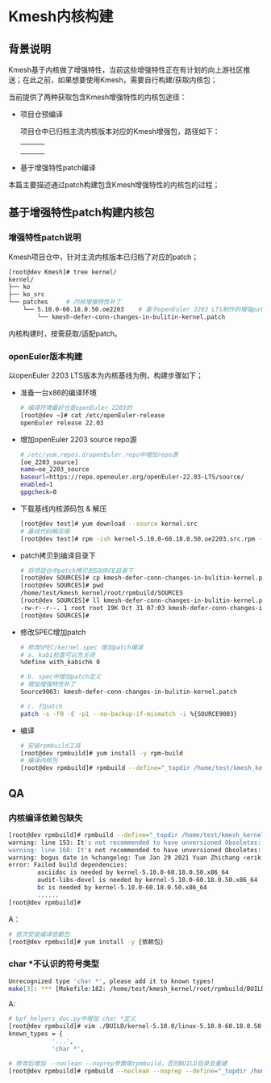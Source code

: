 # Kmesh内核构建

## 背景说明

Kmesh基于内核做了增强特性，当前这些增强特性正在有计划的向上游社区推送；在此之前，如果想要使用Kmesh，需要自行构建/获取内核包；

当前提供了两种获取包含Kmesh增强特性的内核包途径：

- 项目仓预编译

  项目仓中已归档主流内核版本对应的Kmesh增强包，路径如下：

  |      |      |      |
  | ---- | ---- | ---- |
  |      |      |      |
  |      |      |      |
  |      |      |      |

- 基于增强特性patch编译

本篇主要描述通过patch构建包含Kmesh增强特性的内核包的过程；

## 基于增强特性patch构建内核包

### 增强特性patch说明

Kmesh项目仓中，针对主流内核版本已归档了对应的patch；

```sh
[root@dev Kmesh]# tree kernel/
kernel/
├── ko
├── ko_src
└── patches		# 内核增强特性补丁
    └── 5.10.0-60.18.0.50.oe2203	# 基于openEuler 2203 LTS制作的增强patch
        └── kmesh-defer-conn-changes-in-bulitin-kernel.patch
```

内核构建时，按需获取/适配patch。

### openEuler版本构建

以openEuler 2203 LTS版本为内核基线为例，构建步骤如下；

- 准备一台x86的编译环境

  ```sh
  # 编译环境最好也是openEuler 2203的
  [root@dev ~]# cat /etc/openEuler-release
  openEuler release 22.03
  ```

- 增加openEuler 2203 source repo源

  ```sh
  # /etc/yum.repos.d/openEuler.repo中增加repo源
  [oe_2203_source]
  name=oe_2203_source
  baseurl=https://repo.openeuler.org/openEuler-22.03-LTS/source/
  enabled=1
  gpgcheck=0
  ```

- 下载基线内核源码包 & 解压

  ```sh
  [root@dev test]# yum download --source kernel.src
  # 基线代码解压缩
  [root@dev test]# rpm -ivh kernel-5.10.0-60.18.0.50.oe2203.src.rpm --root=/home/test/kmesh_kernel
  ```

- patch拷贝到编译目录下

  ```sh
  # 将项目仓中patch拷贝到SOURCE目录下
  [root@dev SOURCES]# cp kmesh-defer-conn-changes-in-bulitin-kernel.patch .
  [root@dev SOURCES]# pwd
  /home/test/kmesh_kernel/root/rpmbuild/SOURCES
  [root@dev SOURCES]# ll kmesh-defer-conn-changes-in-bulitin-kernel.patch
  -rw-r--r--. 1 root root 19K Oct 31 07:03 kmesh-defer-conn-changes-in-bulitin-kernel.patch
  [root@dev SOURCES]#
  ```

- 修改SPEC增加patch

  ```sh
  # 修改SPEC/kernel.spec 增加patch编译
  # a. kabi检查可以先关闭
  %define with_kabichk 0
  
  # b. spec中增加patch定义
  # 增加增强特性补丁
  Source9003: kmesh-defer-conn-changes-in-bulitin-kernel.patch
  
  # c. 打patch
  patch -s -F0 -E -p1 --no-backup-if-mismatch -i %{SOURCE9003}
  ```

- 编译

  ```sh
  # 安装rpmbuild工具
  [root@dev rpmbuild]# yum install -y rpm-build
  # 编译内核包
  [root@dev rpmbuild]# rpmbuild --define="_topdir /home/test/kmesh_kernel/root/rpmbuild" -bb SPECS/kernel.spec
  ```

## QA

### 内核编译依赖包缺失

```sh
[root@dev rpmbuild]# rpmbuild --define="_topdir /home/test/kmesh_kernel/root/rpmbuild" -bb SPECS/kernel.spec
warning: line 153: It's not recommended to have unversioned Obsoletes: Obsoletes: kernel-tools-libs
warning: line 168: It's not recommended to have unversioned Obsoletes: Obsoletes: kernel-tools-libs-devel
warning: bogus date in %changelog: Tue Jan 29 2021 Yuan Zhichang <erik.yuan@arm.com> - 5.10.0-1.0.0.10
error: Failed build dependencies:
        asciidoc is needed by kernel-5.10.0-60.18.0.50.x86_64
        audit-libs-devel is needed by kernel-5.10.0-60.18.0.50.x86_64
        bc is needed by kernel-5.10.0-60.18.0.50.x86_64
        ......
[root@dev rpmbuild]#
```

A：

```sh
# 依次安装编译依赖包
[root@dev rpmbuild]# yum install -y {依赖包}
```

### char \*不认识的符号类型

```sh
Unrecognized type 'char *', please add it to known types!
make[3]: *** [Makefile:182: /home/test/kmesh_kernel/root/rpmbuild/BUILD/kernel-5.10.0/linux-5.10.0-60.18.0.50.x86_64/tools/bpf/resolve_btfids/libbpf/bpf_helper_defs.h] Error 1
```

A:

```sh
# bpf_helpers_doc.py中增加 char *定义
[root@dev rpmbuild]# vim ./BUILD/kernel-5.10.0/linux-5.10.0-60.18.0.50.x86_64/scripts/bpf_helpers_doc.py
known_types = {
            '...',
            'char *', 

# 修改后增加 --noclean --noprep参数做rpmbuild，否则BUILD目录会重建
[root@dev rpmbuild]# rpmbuild --noclean --noprep --define="_topdir /home/test/kmesh_kernel/root/rpmbuild" -bb SPECS/kernel.spec
```

